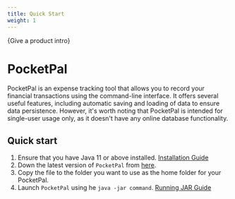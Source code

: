 ```yaml
---
title: Quick Start
weight: 1
---
```


{Give a product intro}

# PocketPal 
PocketPal is an expense tracking tool that allows you to record your financial transactions using the command-line interface. It offers several useful features, including automatic saving and loading of data to ensure data persistence. However, it's worth noting that PocketPal is intended for single-user usage only, as it doesn't have any online database functionality.

## Quick start

1. Ensure that you have Java 11 or above installed. [Installation Guide](https://docs.oracle.com/en/java/javase/11/install/overview-jdk-installation.html#GUID-8677A77F-231A-40F7-98B9-1FD0B48C346A)
2. Down the latest version of `PocketPal` from [here]().
3. Copy the file to the folder you want to use as the home folder for your PocketPal.
4. Launch `PocketPal` using he `java -jar command`. [Running JAR Guide](https://se-education.org/guides/tutorials/jar.html#running-jar-files)
